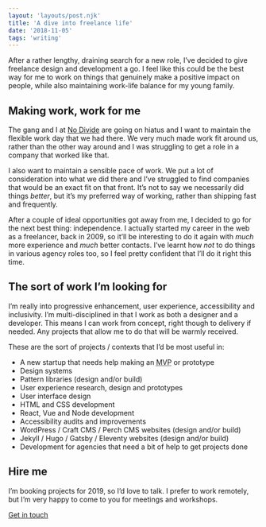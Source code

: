 ```yaml
---
layout: 'layouts/post.njk'
title: 'A dive into freelance life'
date: '2018-11-05'
tags: 'writing'
---
```


After a rather lengthy, draining search for a new role, I’ve decided to give freelance design and development a go. I feel like this could be the best way for me to work on things that genuinely make a positive impact on people, while also maintaining work-life balance for my young family.

## Making work, work for me

The gang and I at [No Divide](https://nodividestudio.com/) are going on hiatus and I want to maintain the flexible work day that we had there. We very much made work fit around us, rather than the other way around and I was struggling to get a role in a company that worked like that.

I also want to maintain a sensible pace of work. We put a lot of consideration into what we did there and I’ve struggled to find companies that would be an exact fit on that front. It’s not to say we necessarily did things _better_, but it’s my preferred way of working, rather than shipping fast and frequently.

After a couple of ideal opportunities got away from me, I decided to go for the next best thing: independence. I actually started my career in the web as a freelancer, back in 2009, so it’ll be interesting to do it again with _much_ more experience and _much_ better contacts. I’ve learnt how _not_ to do things in various agency roles too, so I feel pretty confident that I’ll do it right this time.

## The sort of work I’m looking for

I’m really into progressive enhancement, user experience, accessibility and inclusivity. I’m multi-disciplined in that I work as both a designer and a developer. This means I can work from concept, right though to delivery if needed. Any projects that allow me to do that will be warmly received.

These are the sort of projects / contexts that I’d be most useful in:

-   A new startup that needs help making an <abbr title="Minimum Viable Product">MVP</abbr> or prototype
-   Design systems
-   Pattern libraries (design and/or build)
-   User experience research, design and prototypes
-   User interface design
-   HTML and CSS development
-   React, Vue and Node development
-   Accessibility audits and improvements
-   WordPress / Craft CMS / Perch CMS websites (design and/or build)
-   Jekyll / Hugo / Gatsby / Eleventy websites (design and/or build)
-   Development for agencies that need a bit of help to get projects done

## Hire me

I’m booking projects for 2019, so I’d love to talk. I prefer to work remotely, but I’m very happy to come to you for meetings and workshops.

<a href="mailto:me@andy-bell.design?subject=Hi there 👋 I’d love to hire you" class="[ button ] [ shiny-hover ]">Get in touch</a>
